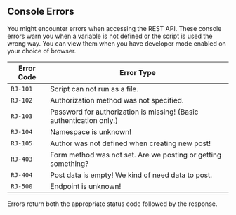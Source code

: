 ## Console Errors ##

<aside class="notice">You might encounter errors when accessing the REST API. These console errors warn you when a variable is not defined or the script is used the wrong way. You can view them when you have developer mode enabled on your choice of browser.</aside>

Error Code | Error Type
---------- | -------
`RJ-101` | Script can not run as a file.
`RJ-102` | Authorization method was not specified.
`RJ-103` | Password for authorization is missing! (Basic authentication only.)
`RJ-104` | Namespace is unknown!
`RJ-105` | Author was not defined when creating new post!
`RJ-403` | Form method was not set. Are we posting or getting something?
`RJ-404` | Post data is empty! We kind of need data to post.
`RJ-500` | Endpoint is unknown!

Errors return both the appropriate status code followed by the response.

